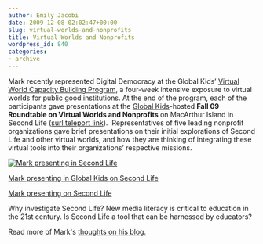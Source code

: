 ```yaml
---
author: Emily Jacobi
date: 2009-12-08 02:02:47+00:00
slug: virtual-worlds-and-nonprofits
title: Virtual Worlds and Nonprofits
wordpress_id: 840
categories:
- archive
---
```


Mark recently represented Digital Democracy at the Global Kids’ [Virtual World Capacity Building Program](http://projectedge.ning.com/group/virtualworldcapacitybuildinggeneralinterest), a four-week intensive exposure to virtual worlds for public good institutions. At the end of the program, each of the participants gave presentations at the [Global Kids](http://globalkids.org/)-hosted **Fall 09 Roundtable on Virtual Worlds and Nonprofits** on MacArthur Island in Second Life ([surl teleport link](http://slurl.com/secondlife/Foundations/124/233/36)).  Representatives of five leading nonprofit organizations gave brief presentations on their initial explorations of Second Life and other virtual worlds, and how they are thinking of integrating these virtual tools into their organizations’ respective missions.

[![Mark presenting in Second Life](https://farm3.static.flickr.com/2644/4098645497_0dabb9080a.jpg)](http://www.holymeatballs.org/2009/11/conf_report_on_fall_09_roundta.html)

[Mark presenting ](http://blip.tv/file/2876411)[in Global Kids ](http://holy_meatballs.blip.tv/file/2876260/)[ on Second Life](http://blip.tv/file/2876411)

[Mark presenting on Second Life](http://holy_meatballs.blip.tv/file/2876260/)

Why investigate Second Life? New media literacy is critical to education in the 21st century. Is Second Life a tool that can be harnessed by educators?

Read more of Mark's [thoughts on his blog. ](http://4hours.wordpress.com/2009/11/27/roundtable-on-virtual-worlds-and-nonprofits/)

